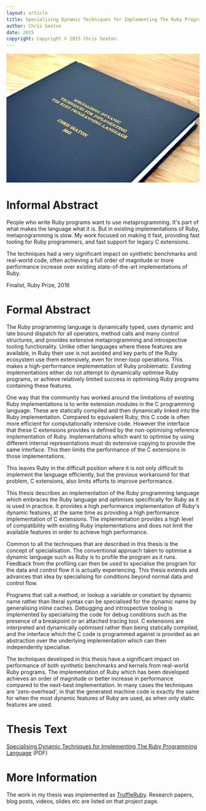 ```yaml
---
layout: article
title: Specialising Dynamic Techniques for Implementing The Ruby Programming Language
author: Chris Seaton
date: 2015
copyright: Copyright © 2015 Chris Seaton.
---
```


<img src="thesis.jpeg" alt="Thesis">

# Informal Abstract

People who write Ruby programs want to use metaprogramming. It's part of what makes the language what it is. But in existing implementations of Ruby, metaprogramming is slow. My work focused on making it fast, providing fast tooling for Ruby programmers, and fast support for legacy C extensions.

The techniques had a very significant impact on synthetic benchmarks and real-world code, often achieving a full order of magnitude or more performance increase over existing state-of-the-art implementations of Ruby.

<i class="icon-trophy"></i> Finalist, Ruby Prize, 2016

# Formal Abstract

The Ruby programming language is dynamically typed, uses dynamic and late bound dispatch for all operators, method calls and many control structures, and provides extensive metaprogramming and introspective tooling functionality.
Unlike other languages where these features are available, in Ruby their use is not avoided and key parts of the Ruby ecosystem use them extensively, even for inner-loop operations.
This makes a high-performance implementation of Ruby problematic.
Existing implementations either do not attempt to dynamically optimise Ruby programs, or achieve relatively limited success in optimising Ruby programs containing these features.

One way that the community has worked around the limitations of existing Ruby implementations is to write extension modules in the C programming language.
These are statically compiled and then dynamically linked into the Ruby implementation.
Compared to equivalent Ruby, this C code is often more efficient for computationally intensive code.
However the interface that these C extensions provides is defined by the non-optimising reference implementation of Ruby.
Implementations which want to optimise by using different internal representations must do extensive copying to provide the same interface.
This then limits the performance of the C extensions in those implementations.

This leaves Ruby in the difficult position where it is not only difficult to implement the language efficiently, but the previous workaround for that problem, C extensions, also limits efforts to improve performance.

This thesis describes an implementation of the Ruby programming language which embraces the Ruby language and optimises specifically for Ruby as it is used in practice.
It provides a high performance implementation of Ruby's dynamic features, at the same time as providing a high performance implementation of C extensions.
The implementation provides a high level of compatibility with existing Ruby implementations and does not limit the available features in order to achieve high performance.

Common to all the techniques that are described in this thesis is the concept of specialisation.
The conventional approach taken to optimise a dynamic language such as Ruby is to profile the program as it runs.
Feedback from the profiling can then be used to specialise the program for the data and control flow it is actually experiencing.
This thesis extends and advances that idea by specialising for conditions beyond normal data and control flow.

Programs that call a method, or lookup a variable or constant by dynamic name rather than literal syntax can be specialised for the dynamic name by generalising inline caches.
Debugging and introspective tooling is implemented by specialising the code for debug conditions such as the presence of a breakpoint or an attached tracing tool.
C extensions are interpreted and dynamically optimised rather than being statically compiled, and the interface which the C code is programmed against is provided as an abstraction over the underlying implementation which can then independently specialise.

The techniques developed in this thesis have a significant impact on performance of both synthetic benchmarks and kernels from real-world Ruby programs.
The implementation of Ruby which has been developed achieves an order of magnitude or better increase in performance compared to the next-best implementation.
In many cases the techniques are 'zero-overhead', in that the generated machine code is exactly the same for when the most dynamic features of Ruby are used, as when only static features are used.

# Thesis Text

[Specialising Dynamic Techniques for Implementing The Ruby Programming Language](specialising-ruby.pdf) (PDF)

# More Information

The work in my thesis was implemented as [TruffleRuby](../truffleruby). Research papers, blog posts, videos, slides etc are listed on that project page.
